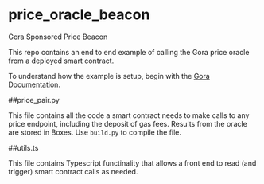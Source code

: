 # price_oracle_beacon
Gora Sponsored Price Beacon

This repo contains an end to end example of calling the Gora price oracle from a deployed smart contract.

To understand how the example is setup, begin with the [Gora Documentation](https://github.com/GoraNetwork/.github/wiki/Gora-Decentralized-Oracle-Documentation).

##price_pair.py

This file contains all the code a smart contract needs to make calls to any price endpoint, including the deposit of gas fees. Results from the oracle are stored in Boxes. Use `build.py` to compile the file. 

##utils.ts

This file contains Typescript functinality that allows a front end to read (and trigger) smart contract calls as needed. 
